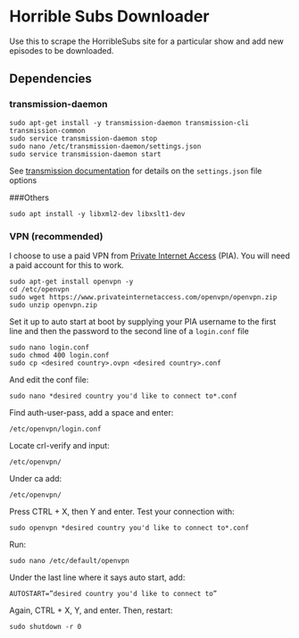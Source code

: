 # Horrible Subs Downloader

Use this to scrape the HorribleSubs site for a particular show and add new episodes
to be downloaded.

## Dependencies
### transmission-daemon

```
sudo apt-get install -y transmission-daemon transmission-cli transmission-common
sudo service transmission-daemon stop
sudo nano /etc/transmission-daemon/settings.json
sudo service transmission-daemon start
```

See [transmission documentation](https://github.com/transmission/transmission/wiki/Editing-Configuration-Files)
for details on the `settings.json` file options

###Others
```
sudo apt install -y libxml2-dev libxslt1-dev
```

### VPN (recommended)

I choose to use a paid VPN from [Private Internet Access](https://www.privateinternetaccess.com/) (PIA).
You will need a paid account for this to work.
```
sudo apt-get install openvpn -y
cd /etc/openvpn
sudo wget https://www.privateinternetaccess.com/openvpn/openvpn.zip
sudo unzip openvpn.zip
```
Set it up to auto start at boot by supplying your PIA username to the first line
and then the password to the second line of a `login.conf` file
```
sudo nano login.conf
sudo chmod 400 login.conf
sudo cp <desired country>.ovpn <desired country>.conf
```
And edit the conf file:
```
sudo nano *desired country you'd like to connect to*.conf
``` 
Find auth-user-pass, add a space and enter:
```
/etc/openvpn/login.conf
```
Locate crl-verify and input:
```
/etc/openvpn/
```
Under ca add:
```
/etc/openvpn/
```
Press CTRL + X, then Y and enter. Test your connection with:
```
sudo openvpn *desired country you'd like to connect to*.conf
```
Run:
```
sudo nano /etc/default/openvpn
```
Under the last line where it says auto start, add:
```
AUTOSTART=”desired country you'd like to connect to”
```
Again, CTRL + X, Y, and enter. Then, restart:
```
sudo shutdown -r 0
```
